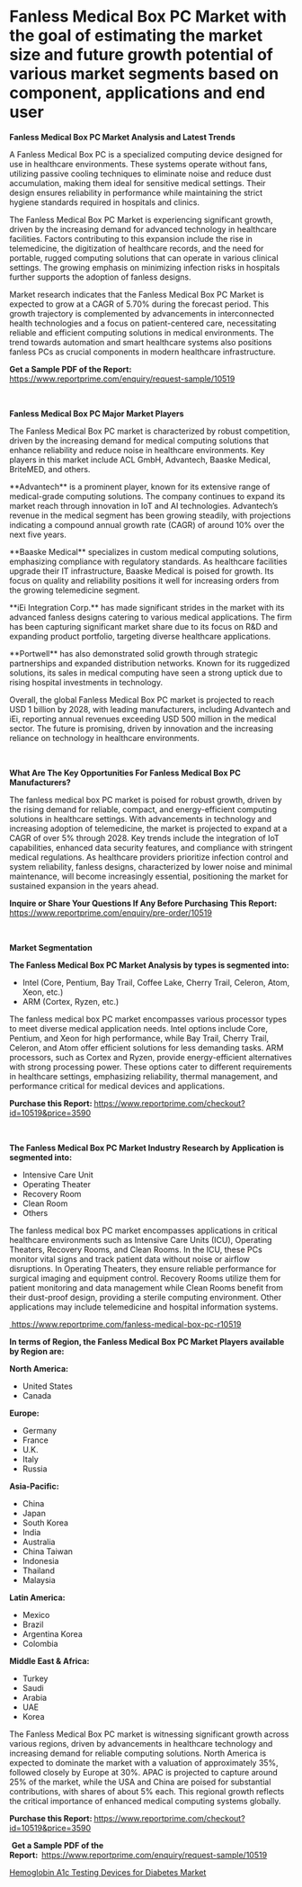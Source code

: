 <p><h1>Fanless Medical Box PC Market with the goal of estimating the market size and future growth potential of various market segments based on component, applications and end user</h1></p><p><strong>Fanless Medical Box PC Market Analysis and Latest Trends</strong></p>
<p><p>A Fanless Medical Box PC is a specialized computing device designed for use in healthcare environments. These systems operate without fans, utilizing passive cooling techniques to eliminate noise and reduce dust accumulation, making them ideal for sensitive medical settings. Their design ensures reliability in performance while maintaining the strict hygiene standards required in hospitals and clinics.</p><p>The Fanless Medical Box PC Market is experiencing significant growth, driven by the increasing demand for advanced technology in healthcare facilities. Factors contributing to this expansion include the rise in telemedicine, the digitization of healthcare records, and the need for portable, rugged computing solutions that can operate in various clinical settings. The growing emphasis on minimizing infection risks in hospitals further supports the adoption of fanless designs.</p><p>Market research indicates that the Fanless Medical Box PC Market is expected to grow at a CAGR of 5.70% during the forecast period. This growth trajectory is complemented by advancements in interconnected health technologies and a focus on patient-centered care, necessitating reliable and efficient computing solutions in medical environments. The trend towards automation and smart healthcare systems also positions fanless PCs as crucial components in modern healthcare infrastructure.</p></p>
<p><strong>Get a Sample PDF of the Report:&nbsp;</strong> <a href="https://www.reportprime.com/enquiry/request-sample/10519?utm_campaign=3540&utm_medium=2&utm_source=Github&utm_content=ia&utm_term=20032025&utm_id=fanless-medical-box-pc">https://www.reportprime.com/enquiry/request-sample/10519</a></p>
<p>&nbsp;</p>
<p><strong>Fanless Medical Box PC Major Market Players</strong></p>
<p><p>The Fanless Medical Box PC market is characterized by robust competition, driven by the increasing demand for medical computing solutions that enhance reliability and reduce noise in healthcare environments. Key players in this market include ACL GmbH, Advantech, Baaske Medical, BriteMED, and others.</p><p>**Advantech** is a prominent player, known for its extensive range of medical-grade computing solutions. The company continues to expand its market reach through innovation in IoT and AI technologies. Advantech’s revenue in the medical segment has been growing steadily, with projections indicating a compound annual growth rate (CAGR) of around 10% over the next five years.</p><p>**Baaske Medical** specializes in custom medical computing solutions, emphasizing compliance with regulatory standards. As healthcare facilities upgrade their IT infrastructure, Baaske Medical is poised for growth. Its focus on quality and reliability positions it well for increasing orders from the growing telemedicine segment.</p><p>**iEi Integration Corp.** has made significant strides in the market with its advanced fanless designs catering to various medical applications. The firm has been capturing significant market share due to its focus on R&D and expanding product portfolio, targeting diverse healthcare applications.</p><p>**Portwell** has also demonstrated solid growth through strategic partnerships and expanded distribution networks. Known for its ruggedized solutions, its sales in medical computing have seen a strong uptick due to rising hospital investments in technology.</p><p>Overall, the global Fanless Medical Box PC market is projected to reach USD 1 billion by 2028, with leading manufacturers, including Advantech and iEi, reporting annual revenues exceeding USD 500 million in the medical sector. The future is promising, driven by innovation and the increasing reliance on technology in healthcare environments.</p></p>
<p>&nbsp;</p>
<p><strong>What Are The Key Opportunities For Fanless Medical Box PC Manufacturers?</strong></p>
<p><p>The fanless medical box PC market is poised for robust growth, driven by the rising demand for reliable, compact, and energy-efficient computing solutions in healthcare settings. With advancements in technology and increasing adoption of telemedicine, the market is projected to expand at a CAGR of over 5% through 2028. Key trends include the integration of IoT capabilities, enhanced data security features, and compliance with stringent medical regulations. As healthcare providers prioritize infection control and system reliability, fanless designs, characterized by lower noise and minimal maintenance, will become increasingly essential, positioning the market for sustained expansion in the years ahead.</p></p>
<p><strong>Inquire or Share Your Questions If Any Before Purchasing This Report:</strong> <a href="https://www.reportprime.com/enquiry/pre-order/10519?utm_campaign=3540&utm_medium=2&utm_source=Github&utm_content=ia&utm_term=20032025&utm_id=fanless-medical-box-pc">https://www.reportprime.com/enquiry/pre-order/10519</a></p>
<p>&nbsp;</p>
<p><strong>Market Segmentation</strong></p>
<p><strong>The Fanless Medical Box PC Market Analysis by types is segmented into:</strong></p>
<p><ul><li>Intel (Core, Pentium, Bay Trail, Coffee Lake, Cherry Trail, Celeron, Atom, Xeon, etc.)</li><li>ARM (Cortex, Ryzen, etc.)</li></ul></p>
<p><p>The fanless medical box PC market encompasses various processor types to meet diverse medical application needs. Intel options include Core, Pentium, and Xeon for high performance, while Bay Trail, Cherry Trail, Celeron, and Atom offer efficient solutions for less demanding tasks. ARM processors, such as Cortex and Ryzen, provide energy-efficient alternatives with strong processing power. These options cater to different requirements in healthcare settings, emphasizing reliability, thermal management, and performance critical for medical devices and applications.</p></p>
<p><strong>Purchase this Report:&nbsp;</strong><a href="https://www.reportprime.com/checkout?id=10519&price=3590&utm_campaign=3540&utm_medium=2&utm_source=Github&utm_content=ia&utm_term=20032025&utm_id=fanless-medical-box-pc">https://www.reportprime.com/checkout?id=10519&price=3590</a></p>
<p>&nbsp;</p>
<p><strong>The Fanless Medical Box PC Market Industry Research by Application is segmented into:</strong></p>
<p><ul><li>Intensive Care Unit</li><li>Operating Theater</li><li>Recovery Room</li><li>Clean Room</li><li>Others</li></ul></p>
<p><p>The fanless medical box PC market encompasses applications in critical healthcare environments such as Intensive Care Units (ICU), Operating Theaters, Recovery Rooms, and Clean Rooms. In the ICU, these PCs monitor vital signs and track patient data without noise or airflow disruptions. In Operating Theaters, they ensure reliable performance for surgical imaging and equipment control. Recovery Rooms utilize them for patient monitoring and data management while Clean Rooms benefit from their dust-proof design, providing a sterile computing environment. Other applications may include telemedicine and hospital information systems.</p></p>
<p><a href="https://www.reportprime.com/fanless-medical-box-pc-r10519?utm_campaign=3540&utm_medium=2&utm_source=Github&utm_content=ia&utm_term=20032025&utm_id=fanless-medical-box-pc">&nbsp;https://www.reportprime.com/fanless-medical-box-pc-r10519</a></p>
<p><strong>In terms of Region, the Fanless Medical Box PC Market Players available by Region are:</strong></p>
<p>
    <p> <strong> North America: </strong>
        <ul>
            <li>United States</li>
            <li>Canada</li>
        </ul>
        </p> 
    <p> <strong> Europe: </strong>
        <ul>
            <li>Germany</li>
            <li>France</li>
            <li>U.K.</li>
            <li>Italy</li>
            <li>Russia</li>
        </ul>
        </p> 
    <p> <strong> Asia-Pacific: </strong>
        <ul>
            <li>China</li>
            <li>Japan</li>
            <li>South Korea</li>
            <li>India</li>
            <li>Australia</li>
            <li>China Taiwan</li>
            <li>Indonesia</li>
            <li>Thailand</li>
            <li>Malaysia</li>
        </ul>
        </p> 
    <p> <strong> Latin America: </strong>
        <ul>
            <li>Mexico</li>
            <li>Brazil</li>
            <li>Argentina Korea</li>
            <li>Colombia</li>
        </ul>
        </p> 
    <p> <strong> Middle East & Africa: </strong>
        <ul>
            <li>Turkey</li>
            <li>Saudi</li>
            <li>Arabia</li>
            <li>UAE</li>
            <li>Korea</li>
        </ul>
    </p>
    </p>
<p><p>The Fanless Medical Box PC market is witnessing significant growth across various regions, driven by advancements in healthcare technology and increasing demand for reliable computing solutions. North America is expected to dominate the market with a valuation of approximately 35%, followed closely by Europe at 30%. APAC is projected to capture around 25% of the market, while the USA and China are poised for substantial contributions, with shares of about 5% each. This regional growth reflects the critical importance of enhanced medical computing systems globally.</p></p>
<p><strong>Purchase this Report: </strong><a href="https://www.reportprime.com/checkout?id=10519&price=3590&utm_campaign=3540&utm_medium=2&utm_source=Github&utm_content=ia&utm_term=20032025&utm_id=fanless-medical-box-pc">https://www.reportprime.com/checkout?id=10519&price=3590</a></p>
<p>&nbsp;<strong>Get a Sample PDF of the Report:&nbsp;&nbsp;</strong><a href="https://www.reportprime.com/enquiry/request-sample/10519?utm_campaign=3540&utm_medium=2&utm_source=Github&utm_content=ia&utm_term=20032025&utm_id=fanless-medical-box-pc">https://www.reportprime.com/enquiry/request-sample/10519</a></p>
<p><strong></strong></p>
<p><p><a href="https://github.com/fraryatena85/Market-Research-Report-List-1/blob/main/hemoglobin-a1c-testing-devices-for-diabetes-market.md?utm_campaign=3540&utm_medium=2&utm_source=Github&utm_content=ia&utm_term=20032025&utm_id=fanless-medical-box-pc">Hemoglobin A1c Testing Devices for Diabetes Market</a></p></p>
